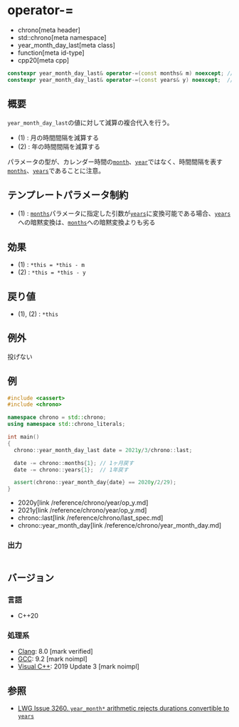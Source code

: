 # operator-=
* chrono[meta header]
* std::chrono[meta namespace]
* year_month_day_last[meta class]
* function[meta id-type]
* cpp20[meta cpp]

```cpp
constexpr year_month_day_last& operator-=(const months& m) noexcept; // (1) C++20
constexpr year_month_day_last& operator-=(const years& y) noexcept;  // (2) C++20
```

## 概要
`year_month_day_last`の値に対して減算の複合代入を行う。

- (1) : 月の時間間隔を減算する
- (2) : 年の時間間隔を減算する

パラメータの型が、カレンダー時間の[`month`](/reference/chrono/month.md)、[`year`](/reference/chrono/year.md)ではなく、時間間隔を表す[`months`](/reference/chrono/duration_aliases.md)、[`years`](/reference/chrono/duration_aliases.md)であることに注意。


## テンプレートパラメータ制約
- (1) : [`months`](/reference/chrono/duration_aliases.md)パラメータに指定した引数が[`years`](/reference/chrono/duration_aliases.md)に変換可能である場合、[`years`](/reference/chrono/duration_aliases.md)への暗黙変換は、[`months`](/reference/chrono/duration_aliases.md)への暗黙変換よりも劣る


## 効果
- (1) : `*this = *this - m`
- (2) : `*this = *this - y`


## 戻り値
- (1), (2) : `*this`


## 例外
投げない


## 例
```cpp example
#include <cassert>
#include <chrono>

namespace chrono = std::chrono;
using namespace std::chrono_literals;

int main()
{
  chrono::year_month_day_last date = 2021y/3/chrono::last;

  date -= chrono::months{1}; // 1ヶ月戻す
  date -= chrono::years{1};  // 1年戻す

  assert(chrono::year_month_day{date} == 2020y/2/29);
}
```
* 2020y[link /reference/chrono/year/op_y.md]
* 2021y[link /reference/chrono/year/op_y.md]
* chrono::last[link /reference/chrono/last_spec.md]
* chrono::year_month_day[link /reference/chrono/year_month_day.md]

### 出力
```
```

## バージョン
### 言語
- C++20

### 処理系
- [Clang](/implementation.md#clang): 8.0 [mark verified]
- [GCC](/implementation.md#gcc): 9.2 [mark noimpl]
- [Visual C++](/implementation.md#visual_cpp): 2019 Update 3 [mark noimpl]


## 参照
- [LWG Issue 3260. `year_month*` arithmetic rejects durations convertible to `years`](http://www.open-std.org/jtc1/sc22/wg21/docs/papers/2020/p2117r0.html#3260)
